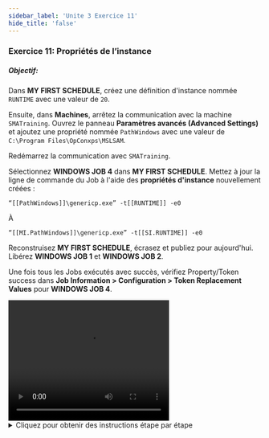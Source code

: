 ```yaml
---
sidebar_label: 'Unite 3 Exercice 11'
hide_title: 'false'
---
```


### Exercice 11: Propriétés de l’instance

##### Objectif:

Dans **MY FIRST SCHEDULE**, créez une définition d'instance nommée ```RUNTIME``` avec une valeur de ```20```.

Ensuite, dans **Machines**, arrêtez la communication avec la machine ```SMATraining```. Ouvrez le panneau **Paramètres avancés (Advanced Settings)** et ajoutez une propriété nommée ```PathWindows``` avec une valeur de ```C:\Program Files\OpConxps\MSLSAM```.

Redémarrez la communication avec ```SMATraining```.

Sélectionnez **WINDOWS JOB 4** dans **MY FIRST SCHEDULE**. Mettez à jour la ligne de commande du Job à l'aide des **propriétés d'instance** nouvellement créées :

```
“[[PathWindows]]\genericp.exe” -t[[RUNTIME]] -e0
```

À

```
“[[MI.PathWindows]]\genericp.exe” -t[[SI.RUNTIME]] -e0
```

Reconstruisez **MY FIRST SCHEDULE**, écrasez et publiez pour aujourd'hui. Libérez **WINDOWS JOB 1** et **WINDOWS JOB 2**.

Une fois tous les Jobs exécutés avec succès, vérifiez Property/Token success dans **Job Information > Configuration > Token Replacement Values** pour **WINDOWS JOB 4**.


<div>
<video width="320" height="240" controls>
  <source src="videobasic/U3E11.mp4" type="video/mp4"></source>
Your browser does not support the video tag.
</video>
</div>

<details>

<summary>Cliquez pour obtenir des instructions étape par étape</summary>

1. Sous la rubrique **Administration**, double-cliquez sur **Schedule Master**.
2. Dans le menu déroulant **Schedule Selection** sélectionnez **My First Schedule**.
3. Cliquez sur l'onglet **Instance Definition** sous Schedule Details.
4. Dans la zone de texte **Définir les valeurs de propriété**, tapez ```RUNTIME=20```.
5. Cliquez sur le bouton **Add** à droite de la zone de texte **Définir les valeurs de propriété**.
6. Cliquez sur le bouton **Save** dans la barre d'outils **Schedule Master**.
7. Fermez le **Schedule Master**.
8. Sous la rubrique **Administration**, double-cliquez sur **Machines**.
9. Dans le menu déroulant **Select machine**, sélectionnez ```SMATraining```.
10. Cliquez avec le bouton droit sur l'**icône de communication LSAM** sous Communication Status et sélectionnez **Stop Communication**.
11. Cliquez sur le lien **Open Advanced Settings Panel** juste au-dessus de Communication Status.
12. Cliquez sur Available Property row.
13. Cliquez sur le bouton **Add**.
14. Tapez ```PathWindows=C:\Program Files\OpConxps\MSLSAM``` dans la zone de texte et cliquez sur **OK**.
15. Cliquez sur le bouton **Update**.
16. Cliquez sur le bouton **Save**.
17. Cliquez avec le bouton droit de la souris sur l'icône de **LSAM Communication** sous **Communication Status** et sélectionnez Start **Communication**.
18. Fermez l'onglet **Machines**.
19. Sous **Administration**, cliquez sur **Job Master**.
20. Dans la liste déroulante **Schedule**, sélectionnez **My First Schedule**.
21. Dans la liste déroulante **Job**, sélectionnez **Windows Job 4**.
22. Mettez à jour votre ligne de commande pour utiliser les nouvelles propriétés en plaçant **Properties** pour pointer vers **les propriétés de l'instance** de la **machine** ou du **schedule** au lieu des **propriétés globales** :

```
“[[PathWindows]]\genericp.exe” –t[[RUNTIME]] –e0
```

À

```
“[[MI.PathWindows]]\genericp.exe” –t[[SI.RUNTIME]] –e0
```

23. Cliquez sur le bouton **Save**.
24. Fermez le **Job Master**.
25. Si **My First Schedule** est en cours, **annulez (Cancel)** toutes les tâches.
26. Reconstruisez **My First Schedule** publié pour aujourd'hui.
27. Libérez le **Windows Job 1** et le **Windows Job 2**.
28. Vérifiez les résultats d'Enterprise Manager (vérifiez les **Job Information> Configuration> Token Replacement Values** pour le **Windows Job 4**).

</details>
